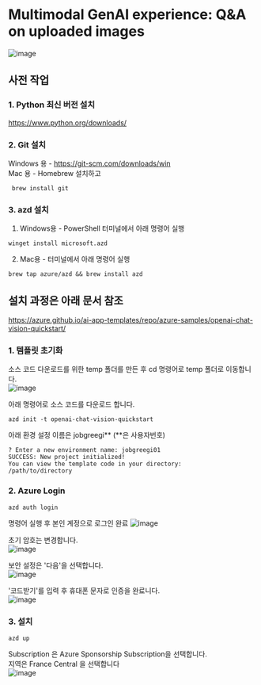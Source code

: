 # Multimodal GenAI experience: Q&A on uploaded images #
![image](https://github.com/user-attachments/assets/29628936-d5d1-4b40-9a74-f28b232fb15d)

## 사전 작업 ##
### 1. Python 최신 버전 설치 ###
https://www.python.org/downloads/ <br>
### 2. Git 설치 ###
Windows 용 - https://git-scm.com/downloads/win <br>
Mac 용 - Homebrew 설치하고
```
 brew install git
```
### 3. azd 설치 ###
1) Windows용 - PowerShell 터미널에서 아래 명령어 실행 <br>
```
winget install microsoft.azd
```
2) Mac용 - 터미널에서 아래 명령어 실행<br>
```
brew tap azure/azd && brew install azd
```

## 설치 과정은 아래 문서 참조 ##
https://azure.github.io/ai-app-templates/repo/azure-samples/openai-chat-vision-quickstart/

### 1. 템플릿 초기화 ###
소스 코드 다운로드를 위한 temp 폴더를 만든 후 cd 명령어로 temp 폴더로 이동합니다.<br>
![image](https://github.com/user-attachments/assets/c916f846-6667-438f-9e71-4048972df721)

아래 명령어로 소스 코드를 다운로드 합니다.
```
azd init -t openai-chat-vision-quickstart
```
아래 환경 설정 이름은 jobgreegi** (**은 사용자번호)
```
? Enter a new environment name: jobgreegi01
SUCCESS: New project initialized!
You can view the template code in your directory:
/path/to/directory
```
### 2. Azure Login ###

```
azd auth login
```
명령어 실행 후 본인 계정으로 로그인 완료
![image](https://github.com/user-attachments/assets/30994441-7d7a-4bb4-963a-ea83d1dbf441) <br>

초기 암호는 변경합니다.<br>
![image](https://github.com/user-attachments/assets/f3eb9a20-6e54-4026-8815-46ba3ca129d9)

보안 설정은 '다음'을 선택합니다.<br>
![image](https://github.com/user-attachments/assets/2b657de2-928f-4250-8d2d-4e22d5daf9a4)

'코드받기'를 입력 후 휴대폰 문자로 인증을 완료니다. <br>
![image](https://github.com/user-attachments/assets/7c00867b-7675-4497-8ae3-78b71fa0d78d)


### 3. 설치 ###
```
azd up
```
Subscription 은 Azure Sponsorship Subscription을 선택합니다. <br>
지역은 France Central 을 선택합니다 <br>
![image](https://github.com/user-attachments/assets/6deea26c-89f4-4845-9a7f-22a931e3fee3)



